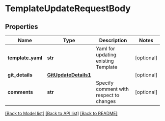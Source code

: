 # TemplateUpdateRequestBody

## Properties
Name | Type | Description | Notes
------------ | ------------- | ------------- | -------------
**template_yaml** | **str** | Yaml for updating existing Template | [optional] 
**git_details** | [**GitUpdateDetails1**](GitUpdateDetails1.md) |  | [optional] 
**comments** | **str** | Specify comment with respect to changes   | [optional] 

[[Back to Model list]](../README.md#documentation-for-models) [[Back to API list]](../README.md#documentation-for-api-endpoints) [[Back to README]](../README.md)

